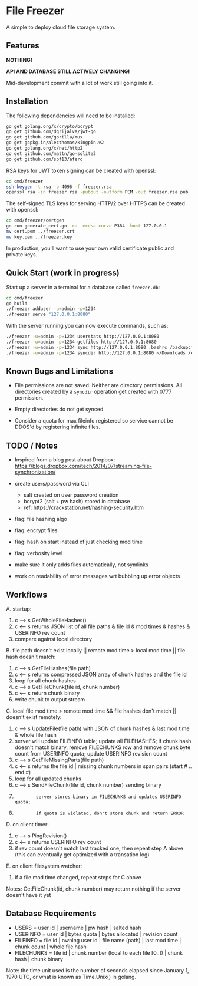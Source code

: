 File Freezer
============

A simple to deploy cloud file storage system.

Features
--------

**NOTHING!**

**API AND DATABASE STILL ACTIVELY CHANGING!**

Mid-development commit with a lot of work still going into it.

Installation
------------

The following dependencies will need to be installed:

```bash
go get golang.org/x/crypto/bcrypt
go get github.com/dgrijalva/jwt-go
go get github.com/gorilla/mux
go get gopkg.in/alecthomas/kingpin.v2
go get golang.org/x/net/http2
go get github.com/mattn/go-sqlite3
go get github.com/spf13/afero
```

RSA keys for JWT token signing can be created with openssl:

```bash
cd cmd/freezer
ssh-keygen -t rsa -b 4096 -f freezer.rsa
openssl rsa -in freezer.rsa -pubout -outform PEM -out freezer.rsa.pub
```

The self-signed TLS keys for serving HTTP/2 over HTTPS can be created with openssl:

```bash
cd cmd/freezer/certgen
go run generate_cert.go -ca -ecdsa-curve P384 -host 127.0.0.1
mv cert.pem ../freezer.crt
mv key.pem ../freezer.key
```

In production, you'll want to use your own valid certificate public and private keys.


Quick Start (work in progress)
------------------------------

Start up a server in a terminal for a database called `freezer.db`:

```bash
cd cmd/freezer
go build
./freezer adduser -u=admin -p=1234
./freezer serve "127.0.0.1:8080"
```

With the server running you can now execute commands, such as:

```bash
./freezer -u=admin -p=1234 userstats http://127.0.0.1:8080
./freezer -u=admin -p=1234 getfiles http://127.0.0.1:8080
./freezer -u=admin -p=1234 sync http://127.0.0.1:8080 .bashrc /backupcfg
./freezer -u=admin -p=1234 syncdir http://127.0.0.1:8080 ~/Downloads /data
```

Known Bugs and Limitations
--------------------------

* File permissions are not saved. Neither are directory permissions. All
  directories created by a `syncdir` operation get created with 0777 permission.

* Empty directories do not get synced.

* Consider a quota for max fileinfo registered so service cannot be DDOS'd 
  by registering infinite files.


TODO / Notes
------------


* Inspired from a blog post about Dropbox:
  https://blogs.dropbox.com/tech/2014/07/streaming-file-synchronization/

* create users/password via CLI
  * salt created on user password creation
  * bcrypt2 (salt + pw hash) stored in database
  * ref: https://crackstation.net/hashing-security.htm

* flag: file hashing algo
* flag: encrypt files
* flag: hash on start instead of just checking mod time
* flag: verbosity level

* make sure it only adds files automatically, not symlinks

* work on readability of error messages wrt bubbling up error objects

  

Workflows
---------

A. startup:

1. c --> s GetWholeFileHashes()
2. c <-- s   returns JSON list of all file paths & file id & mod times &
             hashes & USERINFO rev count
3. compare against local directory


B. file path doesn't exist locally || remote mod time > local mod time || file hash doesn't match:

1. c --> s GetFileHashes(file path)
2. c <-- s   returns compressed JSON array of chunk hashes and the file id
3. loop for all chunk hashes
4.   c --> s GetFileChunk(file id, chunk number)
5.   c <-- s   return chunk binary
6.   write chunk to output stream


C. local file mod time > remote mod time && file hashes don't match || doesn't exist remotely:  

1. c --> s UpdateFile(file path) with JSON of chunk hashes & last mod time & whole file hash
2.   server will update FILEINFO table; update all FILEHASHES;
     if chunk hash doesn't match binary, remove FILECHUNKS row and remove chunk byte count from USERINFO quota;
     update USERINFO revision count
3. c --> s GetFileMissingParts(file path)
4. c <-- s   returns the file id | missing chunk numbers in span pairs (start # .. end #)
5. loop for all updated chunks
6.   c --> s SendFileChunk(file id, chunk number) sending binary
7.             server stores binary in FILECHUNKS and updates USERINFO quota;
8.             if quota is violated, don't store chunk and return ERROR


D. on client timer:

1. c --> s PingRevision()
2. c <-- s   returns USERINFO rev count
3. if rev count doesn't match last tracked one, then repeat step A above
(this can eventually get optimized with a transation log)


E. on client filesystem watcher:

1. if a file mod time changed, repeat steps for C above


Notes: GetFileChunk(id, chunk number) may return nothing if the server doesn't have it yet

Database Requirements
---------------------

* USERS = user id | username | pw hash | salted hash
* USERINFO = user id | bytes  quota | bytes allocated | revision count
* FILEINFO = file id | owning user id | file name (path) | last mod time | chunk count | whole file hash
* FILECHUNKS = file id | chunk number (local to each file [0..]) | chunk hash | chunk binary

Note: the time unit used is the number of seconds elapsed since January 1, 1970 UTC,
or what is known as Time.Unix() in golang.
